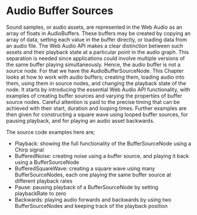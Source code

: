 # Audio Buffer Sources

Sound samples, or audio assets, are represented in the Web Audio as an array of floats in AudioBuffers. These buffers may be created by copying an array of data, setting each value in the buffer directly, or loading data from an audio file. The Web Audio API makes a clear distinction between such assets and their playback state at a particular point in the audio graph. This separation is needed since applications could involve multiple versions of the same buffer playing simultaneously. Hence, the audio buffer is not a source node. For that we have the AudioBufferSourceNode.
This Chapter looks at how to work with audio buffers; creating them, loading audio into them, using them in source nodes, and changing the playback state of the node. It starts by introducing the essential Web Audio API functionality, with examples of creating buffer sources and varying the properties of buffer source nodes. Careful attention is paid to the precise timing that can be achieved with their start, duration and looping times. Further examples are then given for constructing a square wave using looped buffer sources, for pausing playback, and for playing an audio asset backwards.

The source code examples here are;

- Playback: showing the full functionality of the BufferSourceNode using a Chirp signal
- BufferedNoise: creating noise using a buffer source, and playing it back using a BufferSourceNode
- BufferedSquareWave: creating a square wave using many BufferSourceNodes, each one playing the same buffer source at different playback rates
- Pause: pausing playback of a BufferSourceNode by setting playbackRate to zero
- Backwards: playing audio forwards and backwards by using two BufferSourceNodes and keeping track of the playback position
